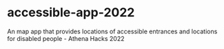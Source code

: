 # accessible-app-2022
An map app that provides locations of accessible entrances and locations for disabled people - Athena Hacks 2022

